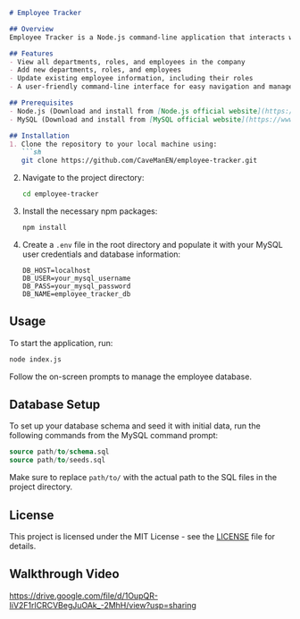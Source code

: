 ```markdown
# Employee Tracker

## Overview
Employee Tracker is a Node.js command-line application that interacts with a MySQL database to manage a company's employee records. This system allows for quick and efficient management of employee details, including departments, roles, and other related data.

## Features
- View all departments, roles, and employees in the company
- Add new departments, roles, and employees
- Update existing employee information, including their roles
- A user-friendly command-line interface for easy navigation and management

## Prerequisites
- Node.js (Download and install from [Node.js official website](https://nodejs.org/))
- MySQL (Download and install from [MySQL official website](https://www.mysql.com/downloads/))

## Installation
1. Clone the repository to your local machine using:
   ```sh
   git clone https://github.com/CaveManEN/employee-tracker.git
   ```
2. Navigate to the project directory:
   ```sh
   cd employee-tracker
   ```
3. Install the necessary npm packages:
   ```sh
   npm install
   ```
4. Create a `.env` file in the root directory and populate it with your MySQL user credentials and database information:
   ```env
   DB_HOST=localhost
   DB_USER=your_mysql_username
   DB_PASS=your_mysql_password
   DB_NAME=employee_tracker_db
   ```

## Usage
To start the application, run:
```sh
node index.js
```
Follow the on-screen prompts to manage the employee database.

## Database Setup
To set up your database schema and seed it with initial data, run the following commands from the MySQL command prompt:
```sql
source path/to/schema.sql
source path/to/seeds.sql
```
Make sure to replace `path/to/` with the actual path to the SQL files in the project directory.

## License
This project is licensed under the MIT License - see the [LICENSE](LICENSE) file for details.


## Walkthrough Video
https://drive.google.com/file/d/1OupQR-IiV2F1rlCRCVBegJuOAk_-2MhH/view?usp=sharing
